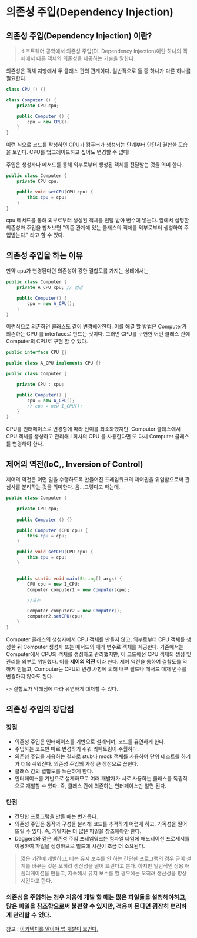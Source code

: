 # 의존성 주입(Dependency Injection) 
## 의존성 주입(Dependency Injection) 이란? 
>소프트웨어 공학에서 의존성 주입(DI, Dependency Injection)이란 하나의 객체에서 다른 객체의 의존성을 제공하는 기술을 말한다. 

의존성은 객체 지향에서 두 클래스 관의 관계이다. 일반적으로 둘 중 하나가 다른 하나를 필요한다. 
```java
class CPU () {}

class Computer () {
    private CPU cpu;

    public Computer () {
        cpu = new CPU();
    }
}
```
이런 식으로 코드를 작성하면 CPU가 컴퓨터가 생성되는 단계부터 단단히 결합한 모습을 보인다. CPU를 업그레이드하고 싶어도 변경할 수 없다!

주입은 생성자나 메서드를 통해 외부로부터 생성된 객체를 전달받는 것을 의미 한다.
```java
public class Computer {
    private CPU cpu;

    public void setCPU(CPU cpu) {
        this.cpu = cpu;
    }
}
```
cpu 메서드를 통해 외부로부터 생성된 객체를 전달 받아 변수에 넣는다.
앞에서 설명한 의존성과 주입을 합쳐보면 "의존 관계에 있는 클래스의 객체를 외부로부터 생성하여 주입받는다." 라고 할 수 있다.

## 의존성 주입을 하는 이유
만약 cpu가 변경된다면 의존성이 강한 결합도를 가지는 상태에서는 
```java
public class Computer {
    private A_CPU cpu; // 변경

    public Computer() {
        cpu = new A_CPU();
    }
}
```
이런식으로 의존하던 클래스도 같이 변경해야한다. 이를 해결 할 방법은 Computer가 의존하는 CPU 를 interface로 만드는 것이다. 그러면 CPU를 구현한 어떤 클래스 간에 Computer의 CPU로 구현 할 수 있다.
```java
public interface CPU {}

public class A_CPU implements CPU {}

public class Computer {

    private CPU : cpu;

    public Computer() {
        cpu = new A_CPU();
        // cpu = new I_CPU();
    }
}
```

CPU를 인터페이스로 변경함에 따라 전이를 최소화했지만, Computer 클래스에서 CPU 객체를 생성하고 관리해 I 회사의 CPU 를 사용한다면 또 다시 Computer 클래스를 변경해야 한다.
## 제어의 역전(IoC,, Inversion of Control)
제어의 역전은 어떤 일을 수행하도록 만들어진 프레임워크의 제어권을 위임함으로써 관심사를 분리하는 것을 의미한다. 음...그렇다고 하는데.. 
```java
public class Computer {

    private CPU cpu;
    
    public Computer () {}

    public Computer (CPU cpu) {
        this.cpu = cpu;
    }

    public void setCPU(CPU cpu) {
        this.cpu = cpu;
    }


    public static void main(String[] args) {
        CPU cpu = new I_CPU;
        Computer computer1 = new Computer(cpu);

        //또는

        Computer computer2 = new Computer();
        computer2.setCPU(cpu);
    }
}
```

Computer 클래스의 생성자에서 CPU 객체를 만들지 않고, 외부로부터 CPU 객체를 생성한 뒤 Computer 생성자 또는 메서드의 매개 변수로 객체를 제공한다. 기존에서는 Computer에서 CPU의 객체를 생성하고 관리했지만, 이 코드에선 CPU 객체의 생성 및 관리를 외부로 위임했다. 이를 **제어의 역전** 이라 한다. 제어 역전을 통하여 결합도를 약하게 만들고, Computer는 CPU의 변경 사항에 의해 내부 필드나 메서드 매개 변수를 변경하지 않아도 된다.

 -> 결합도가 약해짐에 따라 유연하게 대처할 수 있다.

## 의존성 주입의 장단점
### 장점 
* 의존성 주입은 인터페이스를 기반으로 설계되며, 코드를 유연하게 한다.
* 주입하는 코드만 따로 변경하기 쉬워 리펙토링이 수월하다.
* 의존성 주입을 사용하는 결과로 stub나 mock 객체를 사용하여 단위 테스트를 하기가 더욱 쉬워진다. 의존성 주입의 가장 큰 장점으로 꼽힌다.
* 클래스 간의 결합도를 느슨하게 한다.
* 인터페이스를 기반으로 설계하므로 여러 개발자가 서로 사용하는 클래스를 독립적으로 개발할 수 있다. 즉, 클래스 간에 의존하는 인터페이스만 알면 된다.

### 단점
* 간단한 프로그램을 만들 때는 번거롭다.
* 의존성 주입은 동작과 구성을 분리해 코드를 추적하기 어렵게 하고, 가독성을 떨어뜨릴 수 있다. 즉, 개발자는 더 많은 파일을 참조해야만 한다.
* Dagger2와 같은 의존성 주입 프레임워크는 컴파일 타임에 애노테이션 프로세서를 이용하여 파일을 생성하므로 빌드에 시간이 조금 더 소요된다.

>짧은 기간에 개발하고, 더는 유지 보수를 안 하는 간단한 프로그램의 경우 굳이 설계를 바꾸는 것은 오히려 생산성을 떨어 뜨린다고 본다. 하지만 일반적인 상용 애플리케이션을 만들고, 지속해서 유지 보수를 할 경우에는 오히려 생산성을 향상 시킨다고 한다.

### 의존성을 주입하는 경우 처음에 개발 할 때는 많은 파일들을 설정해야하고, 많은 파일을 참조함으로써 불편할 수 있지만, 적응이 된다면 굉장히 편리하게 관리할 수 있다.

참고 : [아키텍처를 알아야 앱 개발이 보인다.](http://www.yes24.com/Product/Goods/89958199)

